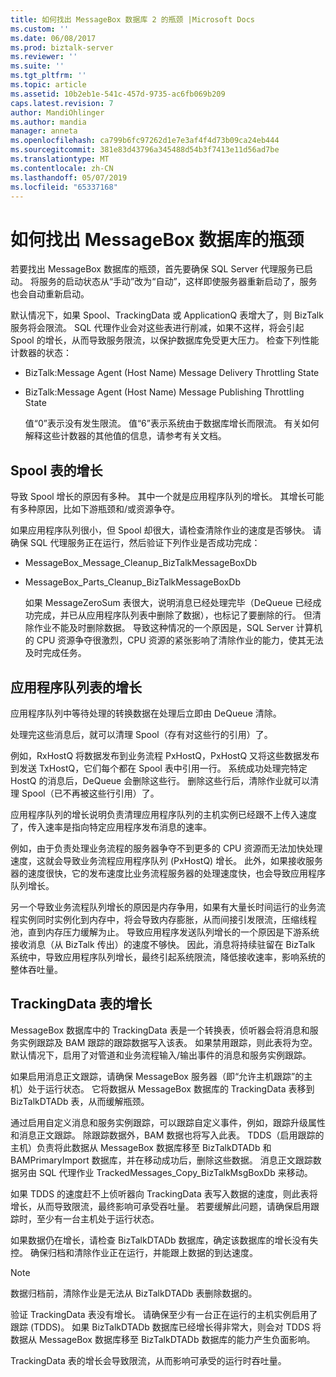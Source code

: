 ```yaml
---
title: 如何找出 MessageBox 数据库 2 的瓶颈 |Microsoft Docs
ms.custom: ''
ms.date: 06/08/2017
ms.prod: biztalk-server
ms.reviewer: ''
ms.suite: ''
ms.tgt_pltfrm: ''
ms.topic: article
ms.assetid: 10b2eb1e-541c-457d-9735-ac6fb069b209
caps.latest.revision: 7
author: MandiOhlinger
ms.author: mandia
manager: anneta
ms.openlocfilehash: ca799b6fc97262d1e7e3af4f4d73b09ca24eb444
ms.sourcegitcommit: 381e83d43796a345488d54b3f7413e11d56ad7be
ms.translationtype: MT
ms.contentlocale: zh-CN
ms.lasthandoff: 05/07/2019
ms.locfileid: "65337168"
---
```

# <a name="how-to-identify-bottlenecks-in-the-messagebox-database"></a>如何找出 MessageBox 数据库的瓶颈
若要找出 MessageBox 数据库的瓶颈，首先要确保 SQL Server 代理服务已启动。 将服务的启动状态从“手动”改为“自动”，这样即使服务器重新启动了，服务也会自动重新启动。  
  
 默认情况下，如果 Spool、TrackingData 或 ApplicationQ 表增大了，则 BizTalk 服务将会限流。 SQL 代理作业会对这些表进行削减，如果不这样，将会引起 Spool 的增长，从而导致服务限流，以保护数据库免受更大压力。 检查下列性能计数器的状态：  
  
- BizTalk:Message Agent (Host Name) Message Delivery Throttling State  
  
- BizTalk:Message Agent (Host Name) Message Publishing Throttling State  
  
  值“0”表示没有发生限流。 值“6”表示系统由于数据库增长而限流。 有关如何解释这些计数器的其他值的信息，请参考有关文档。  
  
## <a name="spool-table-growth"></a>Spool 表的增长  
 导致 Spool 增长的原因有多种。 其中一个就是应用程序队列的增长。 其增长可能有多种原因，比如下游瓶颈和/或资源争夺。  
  
 如果应用程序队列很小，但 Spool 却很大，请检查清除作业的速度是否够快。 请确保 SQL 代理服务正在运行，然后验证下列作业是否成功完成：  
  
- MessageBox_Message_Cleanup_BizTalkMessageBoxDb  
  
- MessageBox_Parts_Cleanup_BizTalkMessageBoxDb  
  
  如果 MessageZeroSum 表很大，说明消息已经处理完毕（DeQueue 已经成功完成，并已从应用程序队列表中删除了数据），也标记了要删除的行。 但清除作业不能及时删除数据。 导致这种情况的一个原因是，SQL Server 计算机的 CPU 资源争夺很激烈，CPU 资源的紧张影响了清除作业的能力，使其无法及时完成任务。  
  
## <a name="application-queue-table-growth"></a>应用程序队列表的增长  
 应用程序队列中等待处理的转换数据在处理后立即由 DeQueue 清除。  
  
 处理完这些消息后，就可以清理 Spool（存有对这些行的引用）了。  
  
 例如，RxHostQ 将数据发布到业务流程 PxHostQ，PxHostQ 又将这些数据发布到发送 TxHostQ，它们每个都在 Spool 表中引用一行。 系统成功处理完特定 HostQ 的消息后，DeQueue 会删除这些行。 删除这些行后，清除作业就可以清理 Spool（已不再被这些行引用）了。  
  
 应用程序队列的增长说明负责清理应用程序队列的主机实例已经跟不上传入速度了，传入速率是指向特定应用程序发布消息的速率。  
  
 例如，由于负责处理业务流程的服务器争夺不到更多的 CPU 资源而无法加快处理速度，这就会导致业务流程应用程序队列 (PxHostQ) 增长。 此外，如果接收服务器的速度很快，它的发布速度比业务流程服务器的处理速度快，也会导致应用程序队列增长。  
  
 另一个导致业务流程队列增长的原因是内存争用，如果有大量长时间运行的业务流程实例同时实例化到内存中，将会导致内存膨胀，从而间接引发限流，压缩线程池，直到内存压力缓解为止。 导致应用程序发送队列增长的一个原因是下游系统接收消息（从 BizTalk 传出）的速度不够快。 因此，消息将持续驻留在 BizTalk 系统中，导致应用程序队列增长，最终引起系统限流，降低接收速率，影响系统的整体吞吐量。  
  
## <a name="trackingdata-table-growth"></a>TrackingData 表的增长  
 MessageBox 数据库中的 TrackingData 表是一个转换表，侦听器会将消息和服务实例跟踪及 BAM 跟踪的跟踪数据写入该表。 如果禁用跟踪，则此表将为空。 默认情况下，启用了对管道和业务流程输入/输出事件的消息和服务实例跟踪。  
  
 如果启用消息正文跟踪，请确保 MessageBox 服务器（即“允许主机跟踪”的主机）处于运行状态。 它将数据从 MessageBox 数据库的 TrackingData 表移到 BizTalkDTADb 表，从而缓解瓶颈。  
  
 通过启用自定义消息和服务实例跟踪，可以跟踪自定义事件，例如，跟踪升级属性和消息正文跟踪。 除跟踪数据外，BAM 数据也将写入此表。 TDDS（启用跟踪的主机）负责将此数据从 MessageBox 数据库移至 BizTalkDTADb 和 BAMPrimaryImport 数据库，并在移动成功后，删除这些数据。 消息正文跟踪数据另由 SQL 代理作业 TrackedMessages_Copy_BizTalkMsgBoxDb 来移动。  
  
 如果 TDDS 的速度赶不上侦听器向 TrackingData 表写入数据的速度，则此表将增长，从而导致限流，最终影响可承受吞吐量。 若要缓解此问题，请确保启用跟踪时，至少有一台主机处于运行状态。  
  
 如果数据仍在增长，请检查 BizTalkDTADb 数据库，确定该数据库的增长没有失控。 确保归档和清除作业正在运行，并能跟上数据的到达速度。  
  
> [!NOTE]
>  数据归档前，清除作业是无法从 BizTalkDTADb 表删除数据的。  
  
 验证 TrackingData 表没有增长。 请确保至少有一台正在运行的主机实例启用了跟踪 (TDDS)。 如果 BizTalkDTADb 数据库已经增长得非常大，则会对 TDDS 将数据从 MessageBox 数据库移至 BizTalkDTADb 数据库的能力产生负面影响。  
  
 TrackingData 表的增长会导致限流，从而影响可承受的运行时吞吐量。